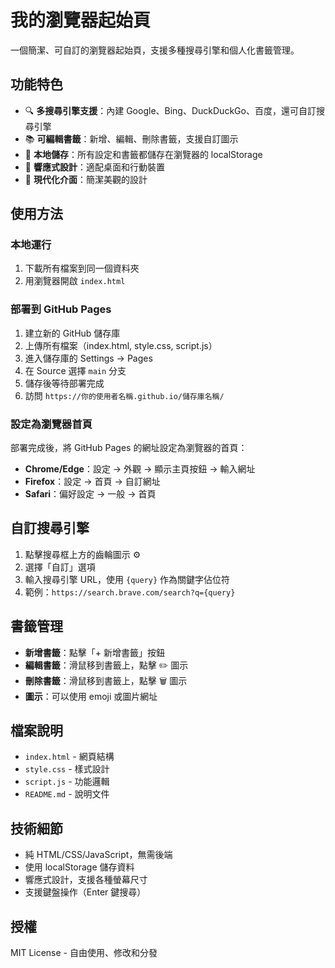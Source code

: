 # 我的瀏覽器起始頁

一個簡潔、可自訂的瀏覽器起始頁，支援多種搜尋引擎和個人化書籤管理。

## 功能特色

- 🔍 **多搜尋引擎支援**：內建 Google、Bing、DuckDuckGo、百度，還可自訂搜尋引擎
- 📚 **可編輯書籤**：新增、編輯、刪除書籤，支援自訂圖示
- 💾 **本地儲存**：所有設定和書籤都儲存在瀏覽器的 localStorage
- 📱 **響應式設計**：適配桌面和行動裝置
- 🎨 **現代化介面**：簡潔美觀的設計

## 使用方法

### 本地運行

1. 下載所有檔案到同一個資料夾
2. 用瀏覽器開啟 `index.html`

### 部署到 GitHub Pages

1. 建立新的 GitHub 儲存庫
2. 上傳所有檔案（index.html, style.css, script.js）
3. 進入儲存庫的 Settings → Pages
4. 在 Source 選擇 `main` 分支
5. 儲存後等待部署完成
6. 訪問 `https://你的使用者名稱.github.io/儲存庫名稱/`

### 設定為瀏覽器首頁

部署完成後，將 GitHub Pages 的網址設定為瀏覽器的首頁：

- **Chrome/Edge**：設定 → 外觀 → 顯示主頁按鈕 → 輸入網址
- **Firefox**：設定 → 首頁 → 自訂網址
- **Safari**：偏好設定 → 一般 → 首頁

## 自訂搜尋引擎

1. 點擊搜尋框上方的齒輪圖示 ⚙️
2. 選擇「自訂」選項
3. 輸入搜尋引擎 URL，使用 `{query}` 作為關鍵字佔位符
4. 範例：`https://search.brave.com/search?q={query}`

## 書籤管理

- **新增書籤**：點擊「+ 新增書籤」按鈕
- **編輯書籤**：滑鼠移到書籤上，點擊 ✏️ 圖示
- **刪除書籤**：滑鼠移到書籤上，點擊 🗑️ 圖示
- **圖示**：可以使用 emoji 或圖片網址

## 檔案說明

- `index.html` - 網頁結構
- `style.css` - 樣式設計
- `script.js` - 功能邏輯
- `README.md` - 說明文件

## 技術細節

- 純 HTML/CSS/JavaScript，無需後端
- 使用 localStorage 儲存資料
- 響應式設計，支援各種螢幕尺寸
- 支援鍵盤操作（Enter 鍵搜尋）

## 授權

MIT License - 自由使用、修改和分發
